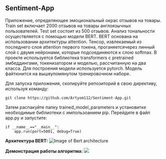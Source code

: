 ## Sentiment-App

Приложение, определяющее эмоциональный окрас отзывов на товары. Train set включает 2000 отзывов на товары англоязычных пользователей. Test set состоит из 500 отзывов. Анализ тональности осуществляется с помощью модели BERT. BERT основана на использовании архитектуры attention. Тенсор, извлекаемый из последнего слоя attention первого токена, проганяетсячерез линный слой с двумя нейронами, которые подсоединяются к слою softmax. В проекте используется библиотека transformers с pretrained эмбеддингами, токенизатором и моделью, рассчитанную на два класса. Для построения модели используется pytorch. Модель файтюнится на вышеупомянутом тренировочном наборе.

Для запуска приложения, скопируйте репозиторий в свою директиву, используя команду:
```
git clone https://github.com/Artyom112/Sentiment-App.git
```
Затем распакуйте папку trained_model_parameters и установитке необходимые библиотеки с импользоанием pip. Перейдите в файл app.py и запустите:
```
if __name__=="__main__":
    app.run(port=5001, debug=True)
```

**Архитектура BERT:**
![Image of Bert architecture](http://jalammar.github.io/images/bert-output-vector.png)

**Демонстрация работы алгоритма:**
![](/Desktop/GIT/ezgif.com-video-to-gif.gif)
